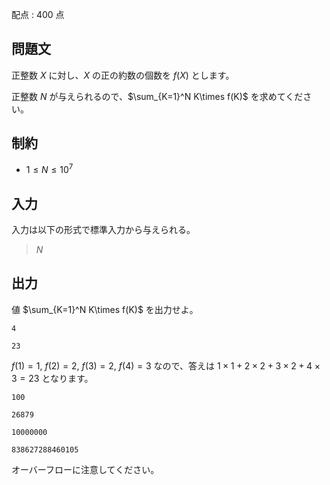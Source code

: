 配点 : $400$ 点

## 問題文

正整数 $X$ に対し、$X$ の正の約数の個数を $f(X)$ とします。

正整数 $N$ が与えられるので、$\sum_{K=1}^N K\times f(K)$ を求めてください。

## 制約

- $1 \leq N \leq 10^7$

## 入力

入力は以下の形式で標準入力から与えられる。

> $N$

## 出力

値 $\sum_{K=1}^N K\times f(K)$ を出力せよ。

```input1
4
```

```output1
23
```

$f(1)=1$, $f(2)=2$, $f(3)=2$, $f(4)=3$ なので、答えは $1\times 1 + 2\times 2 + 3\times 2 + 4\times 3 =23$ となります。

```input2
100
```

```output2
26879
```

```input3
10000000
```

```output3
838627288460105
```

オーバーフローに注意してください。